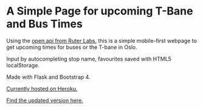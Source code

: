 # A Simple Page for upcoming T-Bane and Bus Times

Using the [open api from Ruter Labs](https://reisapi.ruter.no/help), this is a simple mobile-first webpage to get upcoming times for buses or the T-bane in Oslo.

Input by autocompleting stop name, favourites saved with HTML5 localStorage.

Made with Flask and Bootstrap 4.

[Currently hosted on Heroku.](https://t-bane-times.herokuapp.com/)

[Find the updated version here.](https://github.com/jbeanland/ruter-times-vue)
